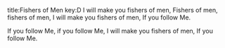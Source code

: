 title:Fishers of Men
key:D
I will make you fishers of men,
Fishers of men, fishers of men,
I will make you fishers of men,
If you follow Me.

If you follow Me,
if you follow Me,
I will make you fishers of men,
If you follow Me.
